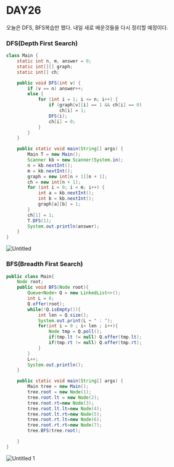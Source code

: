 # DAY26

오늘은 DFS, BFS복습만 했다. 내일 새로 배운것들을 다시 정리할 예정이다.

### DFS(Depth First Search)

```java
class Main {
    static int n, m, answer = 0;
    static int[][] graph;
    static int[] ch;

    public void DFS(int v) {
        if (v == n) answer++;
        else {
            for (int i = 1; i <= n; i++) {
                if (graph[v][i] == 1 && ch[i] == 0)
                    ch[i] = 1;
                DFS(i);
                ch[i] = 0;
            }
        }
    }

    public static void main(String[] args) {
        Main T = new Main();
        Scanner kb = new Scanner(System.in);
        n = kb.nextInt();
        m = kb.nextInt();
        graph = new int[n + 1][n + 1];
        ch = new int[n + 1];
        for (int i = 0; i < m; i++) {
            int a = kb.nextInt();
            int b = kb.nextInt();
            graph[a][b] = 1;
        }
        ch[1] = 1;
        T.DFS(1);
        System.out.println(answer);
    }
}
```

![Untitled](https://user-images.githubusercontent.com/70310271/171409178-0ad9d34e-0057-410d-a28a-952bd67e0252.png)


### BFS(Breadth First Search)

```java
public class Main{
    Node root;
    public void BFS(Node root){
        Queue<Node> Q = new LinkedList<>();
        int L = 0;
        Q.offer(root);
        while(!Q.isEmpty()){
            int len = Q.size();
            System.out.print(L + " : ");
            for(int i = 0 ; i< len ; i++){
                Node tmp = Q.poll();
                if(tmp.lt != null) Q.offer(tmp.lt);
                if(tmp.rt != null) Q.offer(tmp.rt);
            }
        }
        L++;
        System.out.println();
    }

    public static void main(String[] args) {
        Main tree = new Main();
        tree.root = new Node(1);
        tree.root.lt = new Node(2);
        tree.root.rt=new Node(3);
        tree.root.lt.lt=new Node(4);
        tree.root.lt.rt=new Node(5);
        tree.root.rt.lt=new Node(6);
        tree.root.rt.rt=new Node(7);
        tree.BFS(tree.root);

    }
}
```

![Untitled 1](https://user-images.githubusercontent.com/70310271/171411875-e4072fd6-b465-41d3-9a5d-4d2de42a3cf7.png)


